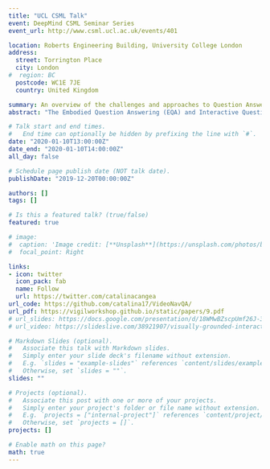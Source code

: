 ```yaml
---
title: "UCL CSML Talk"
event: DeepMind CSML Seminar Series
event_url: http://www.csml.ucl.ac.uk/events/401

location: Roberts Engineering Building, University College London
address:
  street: Torrington Place
  city: London
#  region: BC
  postcode: WC1E 7JE
  country: United Kingdom

summary: An overview of the challenges and approaches to Question Answering in realistic visual environments; the second part of the talk will introduce VideoNavQA, our new work about an alternative take on EQA.
abstract: "The Embodied Question Answering (EQA) and Interactive Question Answering (IQA) tasks were recently introduced as a means to study the capabilities of agents in rich, realistic 3D environments, requiring both navigation and reasoning to achieve success. Each of these skills typically needs a different approach, which should nevertheless be smoothly integrated with the rest of the system leveraged by the agent. However, initial approaches either suffer from potentially weaker performance than when using a language-only model or are preceded by additional hand-engineered steps. This talk will provide an overview of the existing work on this thread and describe in more detail our recent study (published at BMVC 2019, spotlight talk at ViGIL@NeurIPS 2019), VideoNavQA: Bridging the Gap between Visual and Embodied Question Answering. Here, we investigate the feasibility of EQA-type tasks by building a novel benchmark, which contains pairs of questions and videos generated in the House3D environment. While removing the navigation and action selection requirements from EQA, we increase the difficulty of the visual reasoning component via a much larger question space, tackling the sort of complex reasoning questions that make QA tasks challenging. By designing and evaluating several VQA-style models on the dataset, we establish a novel way of evaluating EQA feasibility given existing methods, while highlighting the difficulty of the problem even in the most ideal setting."

# Talk start and end times.
#   End time can optionally be hidden by prefixing the line with `#`.
date: "2020-01-10T13:00:00Z"
date_end: "2020-01-10T14:00:00Z"
all_day: false

# Schedule page publish date (NOT talk date).
publishDate: "2019-12-20T00:00:00Z"

authors: []
tags: []

# Is this a featured talk? (true/false)
featured: true

# image:
#  caption: 'Image credit: [**Unsplash**](https://unsplash.com/photos/bzdhc5b3Bxs)'
#  focal_point: Right

links:
- icon: twitter
  icon_pack: fab
  name: Follow
  url: https://twitter.com/catalinacangea
url_code: https://github.com/catalina17/VideoNavQA/
url_pdf: https://vigilworkshop.github.io/static/papers/9.pdf
# url_slides: https://docs.google.com/presentation/d/18WMwBZscpUmf26J-3aYp0HpqXF_9GPEYfUP64jX0T1I/edit#slide=id.p
# url_video: https://slideslive.com/38921907/visually-grounded-interaction-and-language-2

# Markdown Slides (optional).
#   Associate this talk with Markdown slides.
#   Simply enter your slide deck's filename without extension.
#   E.g. `slides = "example-slides"` references `content/slides/example-slides.md`.
#   Otherwise, set `slides = ""`.
slides: ""

# Projects (optional).
#   Associate this post with one or more of your projects.
#   Simply enter your project's folder or file name without extension.
#   E.g. `projects = ["internal-project"]` references `content/project/deep-learning/index.md`.
#   Otherwise, set `projects = []`.
projects: []

# Enable math on this page?
math: true
---
```

